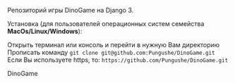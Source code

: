 Репозиторий  игры DinoGame на Django 3.

Установка (для пользователей операционных систем семейства **MacOs/Linux/Windows**):

Открыть терминал или консоль и перейти в нужную Вам директорию
Прописать команду `git clone git@github.com:Pungushe/DinoGame.git`
Если Вы используете https, то: `https://github.com/Pungushe/DinoGame.git`

 DinoGame
